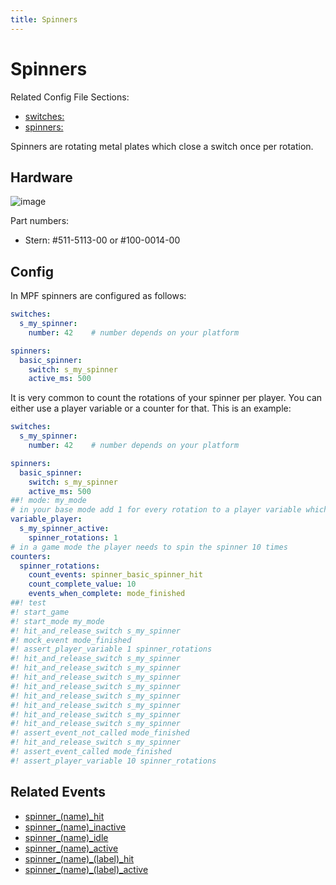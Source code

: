 ```yaml
---
title: Spinners
---
```


# Spinners


Related Config File Sections:

* [switches:](../config/switches.md)
* [spinners:](../config/spinners.md)

Spinners are rotating metal plates which close a switch once per
rotation.

## Hardware

![image](images/spinner.jpg)

Part numbers:

* Stern: #511-5113-00 or #100-0014-00

## Config

In MPF spinners are configured as follows:

``` yaml
switches:
  s_my_spinner:
    number: 42    # number depends on your platform

spinners:
  basic_spinner:
    switch: s_my_spinner
    active_ms: 500
```

It is very common to count the rotations of your spinner per player. You
can either use a player variable or a counter for that. This is an
example:

``` yaml
switches:
  s_my_spinner:
    number: 42    # number depends on your platform

spinners:
  basic_spinner:
    switch: s_my_spinner
    active_ms: 500
##! mode: my_mode
# in your base mode add 1 for every rotation to a player variable which you can use in slides
variable_player:
  s_my_spinner_active:
    spinner_rotations: 1
# in a game mode the player needs to spin the spinner 10 times
counters:
  spinner_rotations:
    count_events: spinner_basic_spinner_hit
    count_complete_value: 10
    events_when_complete: mode_finished
##! test
#! start_game
#! start_mode my_mode
#! hit_and_release_switch s_my_spinner
#! mock_event mode_finished
#! assert_player_variable 1 spinner_rotations
#! hit_and_release_switch s_my_spinner
#! hit_and_release_switch s_my_spinner
#! hit_and_release_switch s_my_spinner
#! hit_and_release_switch s_my_spinner
#! hit_and_release_switch s_my_spinner
#! hit_and_release_switch s_my_spinner
#! hit_and_release_switch s_my_spinner
#! hit_and_release_switch s_my_spinner
#! assert_event_not_called mode_finished
#! hit_and_release_switch s_my_spinner
#! assert_event_called mode_finished
#! assert_player_variable 10 spinner_rotations
```

## Related Events

* [spinner_(name)_hit](../events/spinner_spinner_hit.md)
* [spinner_(name)_inactive](../events/spinner_spinner_inactive.md)
* [spinner_(name)_idle](../events/spinner_spinner_idle.md)
* [spinner_(name)_active](../events/spinner_spinner_active.md)
* [spinner_(name)\_(label)_hit](../events/spinner_spinner_label_hit.md)
* [spinner_(name)\_(label)_active](../events/spinner_spinner_label_active.md)
